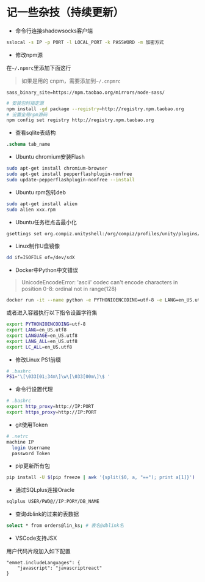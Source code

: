 # 记一些杂技（持续更新）

- 命令行连接shadowsocks客户端

```bash
sslocal -s IP -p PORT -l LOCAL_PORT -k PASSWORD -m 加密方式
```

- 修改npm源

在`~/.npmrc`里添加下面这行

> 如果是用的 cnpm，需要添加到`~/.cnpmrc`
```test
sass_binary_site=https://npm.taobao.org/mirrors/node-sass/
```

```bash
# 安装包时指定源
npm install -gd package --registry=http://registry.npm.taobao.org
# 设置全局npm源码
npm config set registry http://registry.npm.taobao.org
```

- 查看sqlite表结构

```sql
.schema tab_name
```

- Ubuntu chromium安装Flash

```bash
sudo apt-get install chromium-browser
sudo apt-get install pepperflashplugin-nonfree
sudo update-pepperflashplugin-nonfree --install
```

- Ubuntu rpm包转deb

```bash
sudo apt-get install alien
sudo alien xxx.rpm
```

- Ubuntu任务栏点击最小化

```bash
gsettings set org.compiz.unityshell:/org/compiz/profiles/unity/plugins/unityshell/ launcher-minimize-window true
```

- Linux制作U盘镜像

```bash
dd if=ISOFILE of=/dev/sdX
```

- Docker中Python中文错误

> UnicodeEncodeError: 'ascii' codec can't encode characters in position 0-8: ordinal not in range(128)

```bash
docker run -it --name python -e PYTHONIOENCODING=utf-8 -e LANG=en_US.utf8 -e LANGUAGE=en_US.utf8 -e LANG_ALL=en_US.utf8 -e LC_ALL=en_US.utf8 centos /bin/bash
```

或者进入容器执行以下指令设置字符集

```bash
export PYTHONIOENCODING=utf-8
export LANG=en_US.utf8
export LANGUAGE=en_US.utf8
export LANG_ALL=en_US.utf8
export LC_ALL=en_US.utf8
```

- 修改Linux PS1前缀

```bash
# .bashrc
PS1='\[\033[01;34m\]\w\[\033[00m\]\$ '
```

- 命令行设置代理

```bash
# .bashrc
export http_proxy=http://IP:PORT
export https_proxy=http://IP:PORT
```

- git使用Token

```bash
# .netrc 
machine IP
  login Username
  password Token
```

- pip更新所有包

```bash
pip install -U $(pip freeze | awk '{split($0, a, "=="); print a[1]}')
```

- 通过SQLplus连接Oracle

```bash
sqlplus USER/PWD@//IP:PORY/DB_NAME
```

- 查询dblink的过来的表数据

```bash
select * from orders@lin_ks; # 表名@dblink名  
```

- VSCode支持JSX

用户代码片段加入如下配置

```
"emmet.includeLanguages": {
    "javascript": "javascriptreact"
}
```
